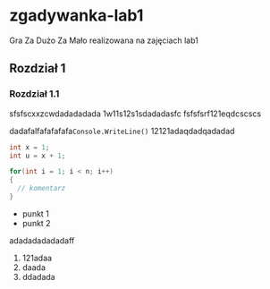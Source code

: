 # zgadywanka-lab1
Gra Za Dużo Za Mało realizowana na zajęciach lab1

## Rozdział 1

### Rozdział 1.1
sfsfscxxzcwdadadadada
1w11s12s1sdadadasfc
fsfsfsrf121eqdcscscs

dadafalfafafafafa`Console.WriteLine()` 12121adaqdadqadadad

```csharp
int x = 1;
int u = x + 1;

for(int i = 1; i < n; i++)
{
  // komentarz
}
```



- punkt 1
- punkt 2

adadadadadadaff

1. 121adaa
1. daada
1. ddadada




